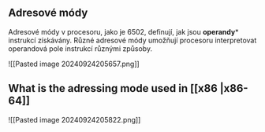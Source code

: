 ## Adresové módy

Adresové módy v procesoru, jako je 6502, definují, jak jsou **operandy*** instrukcí získávány. Různé adresové módy umožňují procesoru interpretovat operandová pole instrukcí různými způsoby.

![[Pasted image 20240924205657.png]]

## What is the adressing mode used in [[x86 |x86-64]]
![[Pasted image 20240924205822.png]]